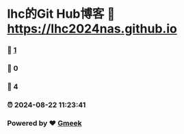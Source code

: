 # lhc的Git Hub博客 :link: https://lhc2024nas.github.io 
### :page_facing_up: [1](https://lhc2024nas.github.io/tag.html) 
### :speech_balloon: 0 
### :hibiscus: 4 
### :alarm_clock: 2024-08-22 11:23:41 
### Powered by :heart: [Gmeek](https://github.com/Meekdai/Gmeek)
